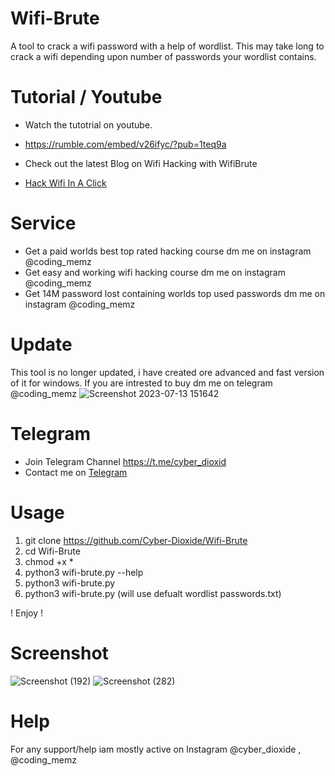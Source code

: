 # Wifi-Brute
A tool to crack a wifi password with a help of wordlist. This may take long to crack a wifi depending upon number of passwords your wordlist contains.

# Tutorial / Youtube


  
* Watch the tutotrial on youtube.


* https://rumble.com/embed/v26ifyc/?pub=1teq9a
* Check out the latest Blog on Wifi Hacking with WifiBrute
* [Hack Wifi In  A Click](https://www.cyberdioxide.com/2023/11/wifi-hacking-hacking-your-neeighbours.html)
# Service
* Get a paid worlds best top rated hacking course dm me on instagram @coding_memz
* Get easy and working wifi hacking course dm me on instagram @coding_memz
* Get 14M password lost containing worlds top used passwords dm me on instagram @coding_memz

# Update
This tool is no longer updated, i have created ore advanced and fast version of it for windows. If you are intrested to buy dm me on telegram @coding_memz
![Screenshot 2023-07-13 151642](https://github.com/Cyber-Dioxide/Wifi-Brute/assets/93708296/10954859-f9d4-4312-8e2e-a64a89149532)



# Telegram
* Join Telegram Channel https://t.me/cyber_dioxid
* Contact me on [Telegram](https://www.cyberdioxide.com/p/contact.html)

  
# Usage

1. git clone https://github.com/Cyber-Dioxide/Wifi-Brute
2. cd Wifi-Brute
3. chmod +x *
4. python3 wifi-brute.py --help
5. python3 wifi-brute.py <worlist>
6. python3 wifi-brute.py (will use defualt wordlist passwords.txt)

! Enjoy !

# Screenshot
![Screenshot (192)](https://user-images.githubusercontent.com/93708296/148902317-f1dc07af-0af3-4648-97b1-9c9dd79163f1.png)
![Screenshot (282)](https://user-images.githubusercontent.com/93708296/183288408-f1b6dd99-b83b-44b0-8bb1-c807040bf08a.png)


# Help
For any support/help iam mostly active on Instagram @cyber_dioxide , @coding_memz
